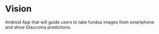 # Vision
Android App that will guide users to take fundus images from smartphone and show Glaucoma predictions. 
